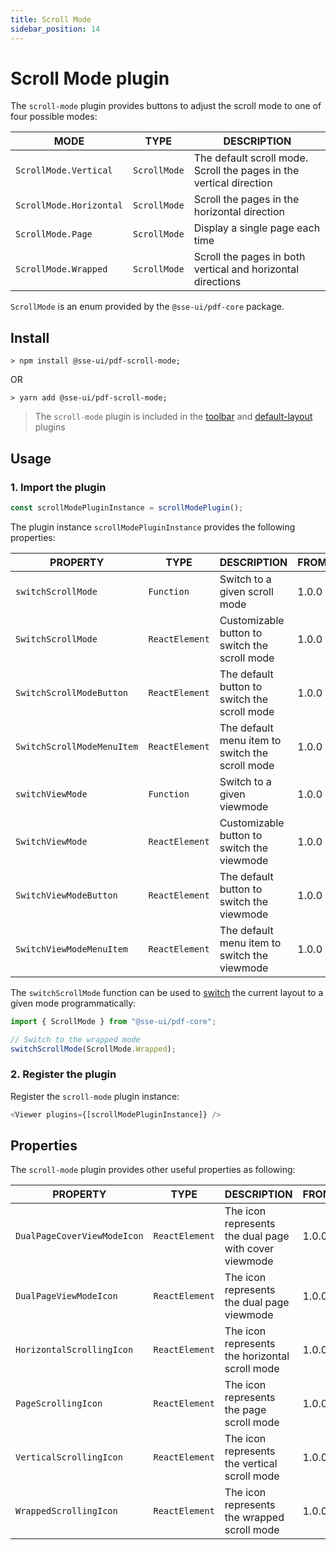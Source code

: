 ```yaml
---
title: Scroll Mode
sidebar_position: 14
---
```


# Scroll Mode plugin

The `scroll-mode` plugin provides buttons to adjust the scroll mode to one of four possible modes:

| MODE                    | TYPE         | DESCRIPTION                                                         |
| ----------------------- | ------------ | ------------------------------------------------------------------- |
| `ScrollMode.Vertical`   | `ScrollMode` | The default scroll mode. Scroll the pages in the vertical direction |
| `ScrollMode.Horizontal` | `ScrollMode` | Scroll the pages in the horizontal direction                        |
| `ScrollMode.Page`       | `ScrollMode` | Display a single page each time                                     |
| `ScrollMode.Wrapped`    | `ScrollMode` | Scroll the pages in both vertical and horizontal directions         |

`ScrollMode` is an enum provided by the `@sse-ui/pdf-core` package.

## Install

```
> npm install @sse-ui/pdf-scroll-mode;
```

OR

```
> yarn add @sse-ui/pdf-scroll-mode;
```

> The `scroll-mode` plugin is included in the [toolbar](/docs/sse-pdf-viewer/plugins/Toolbar) and [default-layout](/docs/sse-pdf-viewer/plugins/Default-layout) plugins

## Usage

### 1. Import the plugin

```javascript
const scrollModePluginInstance = scrollModePlugin();
```

The plugin instance `scrollModePluginInstance` provides the following properties:

| PROPERTY                   | TYPE           | DESCRIPTION                                     | FROM  |
| -------------------------- | -------------- | ----------------------------------------------- | ----- |
| `switchScrollMode`         | `Function`     | Switch to a given scroll mode                   | 1.0.0 |
| `SwitchScrollMode`         | `ReactElement` | Customizable button to switch the scroll mode   | 1.0.0 |
| `SwitchScrollModeButton`   | `ReactElement` | The default button to switch the scroll mode    | 1.0.0 |
| `SwitchScrollModeMenuItem` | `ReactElement` | The default menu item to switch the scroll mode | 1.0.0 |
| `switchViewMode`           | `Function`     | Switch to a given viewmode                      | 1.0.0 |
| `SwitchViewMode`           | `ReactElement` | Customizable button to switch the viewmode      | 1.0.0 |
| `SwitchViewModeButton`     | `ReactElement` | The default button to switch the viewmode       | 1.0.0 |
| `SwitchViewModeMenuItem`   | `ReactElement` | The default menu item to switch the viewmode    | 1.0.0 |

The `switchScrollMode` function can be used to [switch](https://react-pdf-viewer.dev/examples/switch-to-a-scroll-mode/) the current layout to a given mode programmatically:

```javascript
import { ScrollMode } from "@sse-ui/pdf-core";

// Switch to the wrapped mode
switchScrollMode(ScrollMode.Wrapped);
```

### 2. Register the plugin

Register the `scroll-mode` plugin instance:

```javascript
<Viewer plugins={[scrollModePluginInstance]} />
```

## Properties

The `scroll-mode` plugin provides other useful properties as following:

| PROPERTY                    | TYPE           | DESCRIPTION                                           | FROM  |
| --------------------------- | -------------- | ----------------------------------------------------- | ----- |
| `DualPageCoverViewModeIcon` | `ReactElement` | The icon represents the dual page with cover viewmode | 1.0.0 |
| `DualPageViewModeIcon`      | `ReactElement` | The icon represents the dual page viewmode            | 1.0.0 |
| `HorizontalScrollingIcon`   | `ReactElement` | The icon represents the horizontal scroll mode        | 1.0.0 |
| `PageScrollingIcon`         | `ReactElement` | The icon represents the page scroll mode              | 1.0.0 |
| `VerticalScrollingIcon`     | `ReactElement` | The icon represents the vertical scroll mode          | 1.0.0 |
| `WrappedScrollingIcon`      | `ReactElement` | The icon represents the wrapped scroll mode           | 1.0.0 |

